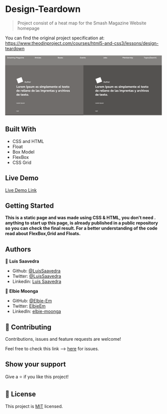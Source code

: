 # Design-Teardown 
> Project consist of a heat map for the Smash Magazine Website homepage

You can find the original project specification at: https://www.theodinproject.com/courses/html5-and-css3/lessons/design-teardown

![screenshot](./assets/screenshot_img.png)

## Built With

- CSS and HTML
- Float
- Box Model
- FlexBox
- CSS Grid

## Live Demo

[Live Demo Link](https://rawcdn.githack.com/nriqu322/Desgin-teardown/c960ded5da7d1992ae0e1b0550421b31fdae7281/index.html)


## Getting Started

**This is a static page and was made using  CSS & HTML, you don't need .**
**anything to start up this page, is already published in a public repository so you can check the final result. For a better understanding of the code read about FlexBox,Grid and Floats.**


## Authors

👤 **Luis Saavedra**

- Github: [@LuisSaavedra](https://github.com/nriqu322)
- Twitter: [@LuisSaavedra](https://twitter.com/nriqu322)
- Linkedin: [Luis Saavedra](https://linkedin.com/in/luis-saavedra-sanchez/)

👤 **Elbie Moonga**

- GitHub: [@Elbie-Em](https://github.com/Elbie-em)
- Twitter: [ElbieEm](https://twitter.com/ElbieEm)
- LinkedIn: [elbie-moonga](https://www.linkedin.com/in/elbie-moonga-253bbb12b/)


## 🤝 Contributing

Contributions, issues and feature requests are welcome!

Feel free to check this link --> [here](https://github.com/nriqu322/Desgin-teardown/issues) for issues.

## Show your support

Give a ⭐️ if you like this project!


## 📝 License

This project is [MIT](lic.url) licensed.
